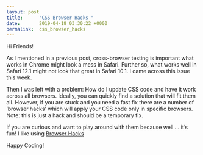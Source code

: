 ```yaml
---
layout: post
title:      "CSS Browser Hacks "
date:       2019-04-18 03:30:22 +0000
permalink:  css_browser_hacks
---
```



Hi Friends! 

As I mentioned in a previous post, cross-browser testing is important what works in Chrome might look a mess in Safari. Further so, what works well in Safari 12.1 might not look that great in Safari 10.1. I came across this issue this week. 

Then I was left with a problem: How do I update CSS code and have it work across all browsers. Ideally, you can quickly find a solution that will fit them all. However, if you are stuck and you need a fast fix there are a number of ‘browser hacks’ which will apply your CSS code only in specific browsers. Note: this is just a hack and should be a temporary fix. 

If you are curious and want to play around with them because well ….it’s fun! I like using [Browser Hacks](http://)


Happy Coding! 

